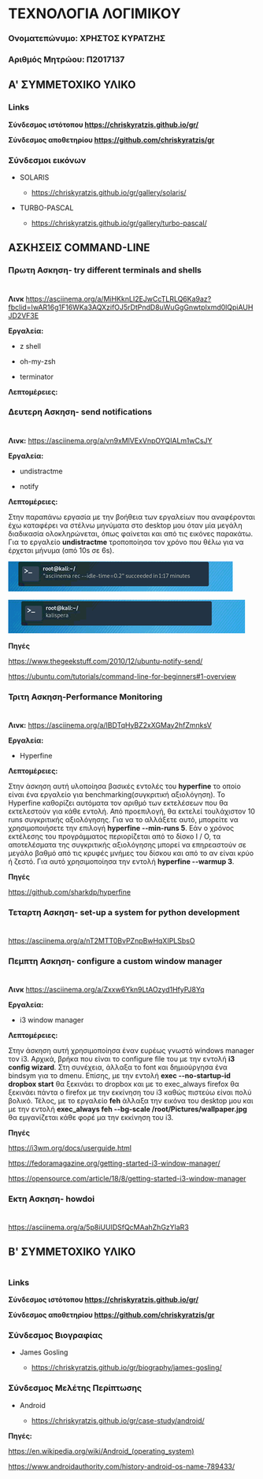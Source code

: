 # ΤΕΧΝΟΛΟΓΙΑ ΛΟΓΙΜΙΚΟΥ

### Ονοματεπώνυμο: ΧΡΗΣΤΟΣ ΚΥΡΑΤΖΗΣ
### Αριθμός Μητρώου: Π2017137


## A' ΣΥΜΜΕΤΟΧΙΚΟ ΥΛΙΚΟ 

### Links

**Σύνδεσμος ιστότοπου https://chriskyratzis.github.io/gr/**

**Σύνδεσμος αποθετηρίου https://github.com/chriskyratzis/gr**


### Σύνδεσμοι εικόνων

* SOLARIS

  * https://chriskyratzis.github.io/gr/gallery/solaris/

* TURBO-PASCAL

  * https://chriskyratzis.github.io/gr/gallery/turbo-pascal/
  

## ΑΣΚΗΣΕΙΣ COMMAND-LINE

### Πρωτη Ασκηση- try different terminals and shells
#

**Λινκ**  https://asciinema.org/a/MiHKknLI2EJwCcTLRLQ6Ka9az?fbclid=IwAR16g1F16WKa3AQXzifOJ5rDtPndD8uWuGgGnwtpIxmd0lQpiAUHJD2VF3E

**Εργαλεία:** 

- z shell

- oh-my-zsh

- terminator

**Λεπτομέρειες:**
 
 
 ### Δευτερη Ασκηση- send notifications
 #
 **Λινκ:**   https://asciinema.org/a/vn9xMlVExVnpOYQIALm1wCsJY

 **Εργαλεία:**
 
 - undistractme
 
 - notify
 
 **Λεπτομέρειες:**
 
 Στην παραπάνω εργασία με την βοήθεια των εργαλείων που αναφέρονται έχω καταφέρει να στέλνω μηνύματα στο desktop μου όταν μία μεγάλη διαδικασία ολοκληρώνεται, όπως φαίνεται και από τις εικόνες παρακάτω. Για το εργαλείο **undistractme** τροποποίησα τον χρόνο που θέλω για να έρχεται μήνυμα (από 10s σε 6s).
 
![image](notify1.png)

![image](notify2.png)
 
 **Πηγές**
 
 https://www.thegeekstuff.com/2010/12/ubuntu-notify-send/
 
 https://ubuntu.com/tutorials/command-line-for-beginners#1-overview


### Τριτη Ασκηση-Performance Monitoring
#
**Λινκ:**  https://asciinema.org/a/IBDTqHyBZ2xXGMay2hfZmnksV

**Εργαλεία:** 

- Hyperfine

**Λεπτομέρειες:**

Στην άσκηση αυτή υλοποίησα βασικές εντολές του **hyperfine** το οποίο είναι ένα εργαλείο για benchmarking(συγκριτική αξιολόγηση). Το Hyperfine καθορίζει αυτόματα τον αριθμό των εκτελέσεων που θα εκτελεστούν για κάθε εντολή. Από προεπιλογή, θα εκτελεί τουλάχιστον 10 runs συγκριτικής αξιολόγησης. Για να το αλλάξετε αυτό, μπορείτε να χρησιμοποιήσετε την επιλογή **hyperfine --min-runs 5**.
Εάν ο χρόνος εκτέλεσης του προγράμματος περιορίζεται από το δίσκο I / O, τα αποτελέσματα της συγκριτικής αξιολόγησης μπορεί να επηρεαστούν σε μεγάλο βαθμό από τις κρυφές μνήμες του δίσκου και από το αν είναι κρύο ή ζεστό. Για αυτό χρησιμοποίησα την εντολή **hyperfine --warmup 3**.

**Πηγές**

https://github.com/sharkdp/hyperfine


### Τεταρτη Ασκηση- set-up a system for python development
#
https://asciinema.org/a/nT2MTT0BvPZnpBwHqXIPLSbsO

### Πεμπτη Ασκηση- configure a custom window manager
#
**Λινκ**  https://asciinema.org/a/Zxxw6Ykn9LtAOzyd1HfyPJ8Yq

**Εργαλεία:**

- i3 window manager


**Λεπτομέρειες:** 

Στην άσκηση αυτή χρησιμοποίησα έναν ευρέως γνωστό windows manager τον i3. Αρχικά, βρήκα που είναι το configure file του με την εντολή **i3 config wizard**. Στη συνέχεια, άλλαξα το font και δημιούργησα ένα bindsym για το dmenu. Επίσης, με την εντολή **exec --no-startup-id dropbox start** θα ξεκινάει το dropbox και με το exec_always firefox θα ξεκινάει πάντα ο firefox με την εκκίνηση του i3 καθώς πιστεύω είναι πολύ βολικό. Τέλος, με το εργαλείο **feh** άλλαξα την εικόνα του desktop μου και με την εντολή **exec_always feh --bg-scale /root/Pictures/wallpaper.jpg** θα εμγανίζεται κάθε φορέ μα την εκκίνηση του i3.

**Πηγές**

https://i3wm.org/docs/userguide.html

https://fedoramagazine.org/getting-started-i3-window-manager/

https://opensource.com/article/18/8/getting-started-i3-window-manager


### Eκτη Ασκηση- howdoi
#
https://asciinema.org/a/5p8iUUIDSfQcMAahZhGzYlaR3

## Β' ΣΥΜΜΕΤΟΧΙΚΟ ΥΛΙΚΟ 
#
### Links

**Σύνδεσμος ιστότοπου https://chriskyratzis.github.io/gr/**

**Σύνδεσμος αποθετηρίου https://github.com/chriskyratzis/gr**


### Σύνδεσμος Βιογραφίας

* James Gosling

  * https://chriskyratzis.github.io/gr/biography/james-gosling/
  

### Σύνδεσμος Μελέτης Περίπτωσης

* Android

  * https://chriskyratzis.github.io/gr/case-study/android/
  
**Πηγές:**

https://en.wikipedia.org/wiki/Android_(operating_system)

https://www.androidauthority.com/history-android-os-name-789433/







